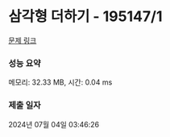 # 삼각형 더하기 - 195147/1 

[문제 링크](https://level.goorm.io/exam/195147/%EC%82%BC%EA%B0%81%ED%98%95-%EB%8D%94%ED%95%98%EA%B8%B0/quiz/1) 

### 성능 요약

메모리: 32.33 MB, 시간: 0.04 ms

### 제출 일자

2024년 07월 04일 03:46:26

